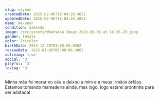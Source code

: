 ```yaml
---
slug: nayeon
createdDate: 2025-02-06T19:04:20.485Z
updatedDate: 2025-02-06T19:04:20.485Z
name: Na-yeon
condition: mamando
image: /src/assets/WhatsApp Image 2025-02-05 at 18.36.29.jpeg
gender: female
color: Tricolor
birthDate: 2024-12-28T03:00:00.000Z
rescueDate: 2025-01-05T03:00:00.000Z
coliving: true
social: '3'
playful: '3'
loving: '3'
---
```


Minha mãe foi morar no céu e deixou a mim e a meus irmãos órfãos. Estamos tomando mamadeira ainda, mas logo, logo estarei prontinha para ser adotada!
